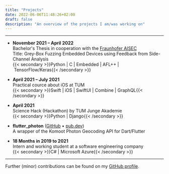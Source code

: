 ```yaml
---
title: "Projects"
date: 2022-06-06T11:48:26+02:00
draft: false
description: "An overview of the projects I am/was working on"
---
```


---

- **November 2021 – April 2022** \
Bachelor's Thesis in cooperation with the [Fraunhofer AISEC](https://www.aisec.fraunhofer.de/en.html) \
Title: Grey-Box Fuzzing Embedded Devices using Feedback from Side-Channel Analysis \
{{< secondary >}}Python | C | Embedded | AFL++ | TensorFlow/Keras{{< /secondary >}}

- **April 2021 – July 2021** \
Practical cource about iOS at TUM \
{{< secondary >}}Swift | iOS | SwiftUI | Combine | GraphQL{{< /secondary >}}

- **April 2021** \
Science Hack (Hackathon) by TUM Junge Akademie \
{{< secondary >}}Python | Django{{< /secondary >}}

- **flutter_photon** ([GitHub](https://github.com/vollkorntomate/flutter-photon/) • [pub.dev](https://pub.dev/packages/flutter_photon)) \
A wrapper of the Komoot Photon Geocoding API for Dart/Flutter

- **18 Months in 2019 to 2021** \
Intern and working student at a software engineering company \
{{< secondary >}}C# | Microsoft Azure{{< /secondary >}}

---

Further (minor) contributions can be found on my [GitHub profile](https://github.com/vollkorntomate).